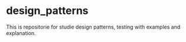 # design_patterns
This is repositorie for studie design patterns, testing with examples and explanation.
